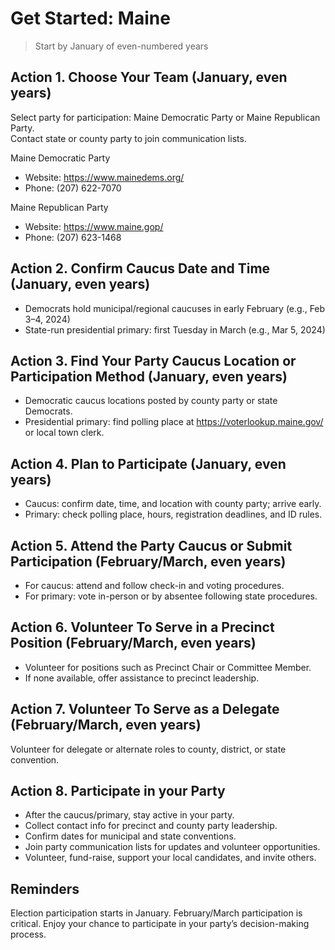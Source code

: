 # Get Started: Maine

> Start by January of even-numbered years

## Action 1. Choose Your Team (January, even years)

Select party for participation: Maine Democratic Party or Maine Republican Party.  
Contact state or county party to join communication lists.


Maine Democratic Party  
- Website: <https://www.mainedems.org/>  
- Phone: (207) 622-7070

Maine Republican Party  
- Website: <https://www.maine.gop/>  
- Phone: (207) 623-1468



## Action 2. Confirm Caucus Date and Time (January, even years)

- Democrats hold municipal/regional caucuses in early February (e.g., Feb 3–4, 2024) 
- State-run presidential primary: first Tuesday in March (e.g., Mar 5, 2024) 


## Action 3. Find Your Party Caucus Location or Participation Method (January, even years)

- Democratic caucus locations posted by county party or state Democrats.  
- Presidential primary: find polling place at <https://voterlookup.maine.gov/> or local town clerk.



## Action 4. Plan to Participate (January, even years)

- Caucus: confirm date, time, and location with county party; arrive early.  
- Primary: check polling place, hours, registration deadlines, and ID rules.


## Action 5. Attend the Party Caucus or Submit Participation (February/March, even years)

- For caucus: attend and follow check-in and voting procedures.  
- For primary: vote in-person or by absentee following state procedures.



## Action 6. Volunteer To Serve in a Precinct Position (February/March, even years)

- Volunteer for positions such as Precinct Chair or Committee Member.  
- If none available, offer assistance to precinct leadership.


## Action 7. Volunteer To Serve as a Delegate (February/March, even years)

Volunteer for delegate or alternate roles to county, district, or state convention.


## Action 8. Participate in your Party

- After the caucus/primary, stay active in your party. 
- Collect contact info for precinct and county party leadership.
- Confirm dates for municipal and state conventions.
- Join party communication lists for updates and volunteer opportunities.
- Volunteer, fund-raise, support your local candidates, and invite others. 


## Reminders

Election participation starts in January. 
February/March participation is critical. 
Enjoy your chance to participate in your party’s decision-making process.
